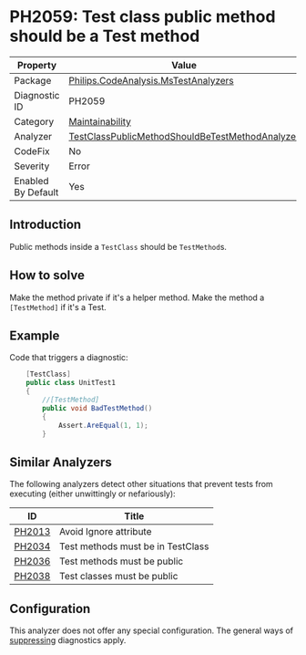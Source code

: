 # PH2059: Test class public method should be a Test method

| Property | Value  |
|--|--|
| Package | [Philips.CodeAnalysis.MsTestAnalyzers](https://www.nuget.org/packages/Philips.CodeAnalysis.MsTestAnalyzers) |
| Diagnostic ID | PH2059 |
| Category  | [Maintainability](../Maintainability.md) |
| Analyzer | [TestClassPublicMethodShouldBeTestMethodAnalyzer](https://github.com/philips-software/roslyn-analyzers/blob/main/Philips.CodeAnalysis.MsTestAnalyzers/TestClassPublicMethodShouldBeTestMethodAnalyzer.cs)
| CodeFix  | No |
| Severity | Error |
| Enabled By Default | Yes |

## Introduction

Public methods inside a `TestClass` should be `TestMethod`s.

## How to solve

Make the method private if it's a helper method. Make the method a `[TestMethod]` if it's a Test.

## Example

Code that triggers a diagnostic:
``` cs
    [TestClass]
    public class UnitTest1
    {
        //[TestMethod]
        public void BadTestMethod()
        {
            Assert.AreEqual(1, 1);
        }
```

## Similar Analyzers

The following analyzers detect other situations that prevent tests from executing (either unwittingly or nefariously):

| ID | Title  |
|--|--|
| [PH2013](./PH2013.md) | Avoid Ignore attribute |
| [PH2034](./PH2034.md) | Test methods must be in TestClass |
| [PH2036](./PH2036.md) | Test methods must be public |
| [PH2038](./PH2038.md) | Test classes must be public |

## Configuration

This analyzer does not offer any special configuration. The general ways of [suppressing](https://learn.microsoft.com/en-us/dotnet/fundamentals/code-analysis/suppress-warnings) diagnostics apply.
